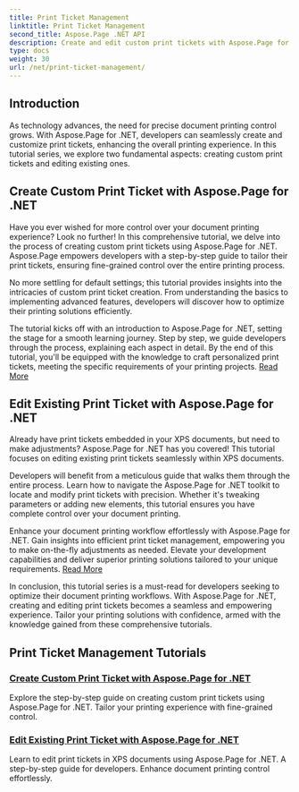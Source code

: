 ```yaml
---
title: Print Ticket Management
linktitle: Print Ticket Management
second_title: Aspose.Page .NET API
description: Create and edit custom print tickets with Aspose.Page for .NET. Tailor your printing experience with fine-grained control in XPS documents effortlessly.
type: docs
weight: 30
url: /net/print-ticket-management/
---
```


## Introduction

As technology advances, the need for precise document printing control grows. With Aspose.Page for .NET, developers can seamlessly create and customize print tickets, enhancing the overall printing experience. In this tutorial series, we explore two fundamental aspects: creating custom print tickets and editing existing ones.

## Create Custom Print Ticket with Aspose.Page for .NET

Have you ever wished for more control over your document printing experience? Look no further! In this comprehensive tutorial, we delve into the process of creating custom print tickets using Aspose.Page for .NET. Aspose.Page empowers developers with a step-by-step guide to tailor their print tickets, ensuring fine-grained control over the entire printing process.

No more settling for default settings; this tutorial provides insights into the intricacies of custom print ticket creation. From understanding the basics to implementing advanced features, developers will discover how to optimize their printing solutions efficiently.

The tutorial kicks off with an introduction to Aspose.Page for .NET, setting the stage for a smooth learning journey. Step by step, we guide developers through the process, explaining each aspect in detail. By the end of this tutorial, you'll be equipped with the knowledge to craft personalized print tickets, meeting the specific requirements of your printing projects. [Read More](./create-custom-print-ticket/)

## Edit Existing Print Ticket with Aspose.Page for .NET

Already have print tickets embedded in your XPS documents, but need to make adjustments? Aspose.Page for .NET has you covered! This tutorial focuses on editing existing print tickets seamlessly within XPS documents.

Developers will benefit from a meticulous guide that walks them through the entire process. Learn how to navigate the Aspose.Page for .NET toolkit to locate and modify print tickets with precision. Whether it's tweaking parameters or adding new elements, this tutorial ensures you have complete control over your document printing.

Enhance your document printing workflow effortlessly with Aspose.Page for .NET. Gain insights into efficient print ticket management, empowering you to make on-the-fly adjustments as needed. Elevate your development capabilities and deliver superior printing solutions tailored to your unique requirements. [Read More](./print-ticket-management/aspose.page/)

In conclusion, this tutorial series is a must-read for developers seeking to optimize their document printing workflows. With Aspose.Page for .NET, creating and editing print tickets becomes a seamless and empowering experience. Tailor your printing solutions with confidence, armed with the knowledge gained from these comprehensive tutorials.
## Print Ticket Management Tutorials
### [Create Custom Print Ticket with Aspose.Page for .NET](./create-custom-print-ticket/)
Explore the step-by-step guide on creating custom print tickets using Aspose.Page for .NET. Tailor your printing experience with fine-grained control.
### [Edit Existing Print Ticket with Aspose.Page for .NET](./print-ticket-management/aspose.page/)
Learn to edit print tickets in XPS documents using Aspose.Page for .NET. A step-by-step guide for developers. Enhance document printing control effortlessly.
